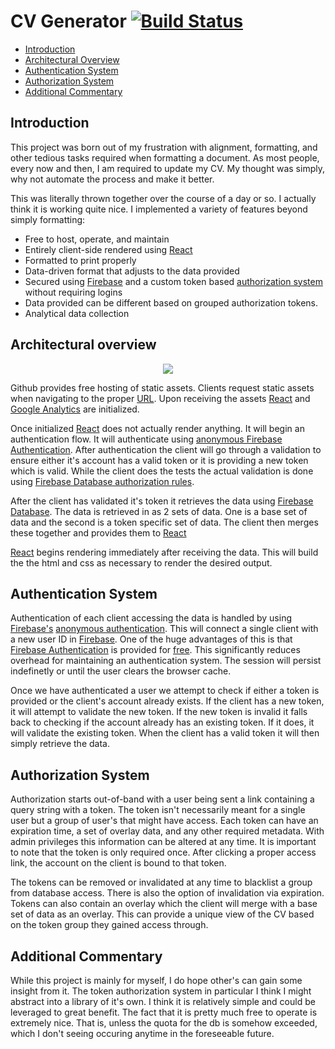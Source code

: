 # CV Generator [![Build Status](https://travis-ci.org/Goblinlordx/cv-gen.svg?branch=master)](https://travis-ci.org/Goblinlordx/cv-gen)

 - [Introduction](#intro)
 - [Architectural Overview](#architecture)
 - [Authentication System](#authen)
 - [Authorization System](#authorize)
 - [Additional Commentary](#additional)


## <a name="intro"></a>Introduction

This project was born out of my frustration with alignment, formatting, and other tedious tasks required when formatting a document. As most people, every now and then, I am required to update my CV.  My thought was simply, why not automate the process and make it better.  

This was literally thrown together over the course of a day or so.  I actually think it is working quite nice. I implemented a variety of features beyond simply formatting:

* Free to host, operate, and maintain
* Entirely client-side rendered using [React][2]
* Formatted to print properly
* Data-driven format that adjusts to the data provided
* Secured using [Firebase][5] and a custom token based [authorization system](#authorize) without requiring logins
* Data provided can be different based on grouped authorization tokens.
* Analytical data collection


## <a name="architecture"></a>Architectural overview
<div align=center>
<img src="https://raw.githubusercontent.com/Goblinlordx/cv-gen/master/assets/Architecture.png"/>
</div>

Github provides free hosting of static assets.  Clients request static assets when navigating to the proper [URL][1].  Upon receiving the assets [React][2] and [Google Analytics][3] are initialized.

Once initialized [React][2] does not actually render anything.  It will begin an authentication flow.  It will authenticate using [anonymous Firebase Authentication][4].  After authentication the client will go through a validation to ensure either it's account has a valid token or it is providing a new token which is valid.  While the client does the tests the actual validation is done using [Firebase Database authorization rules][6].

After the client has validated it's token it retrieves the data using [Firebase Database][8].  The data is retrieved in as 2 sets of data.  One is a base set of data and the second is a token specific set of data.  The client then merges these together and provides them to [React][2]

[React][2] begins rendering immediately after receiving the data.  This will build the the html and css as necessary to render the desired output.

## <a name="authen"></a>Authentication System

Authentication of each client accessing the data is handled by using [Firebase's][5] [anonymous authentication][4].  This will connect a single client with a new user ID in [Firebase][5].  One of the huge advantages of this is that [Firebase Authentication][7] is provided for [free][9].  This significantly reduces overhead for maintaining an authentication system.  The session will persist indefinetly or until the user clears the browser cache.

Once we have authenticated a user we attempt to check if either a token is provided or the client's account already exists.  If the client has a new token, it will attempt to validate the new token.  If the new token is invalid it falls back to checking if the account already has an existing token.  If it does, it will validate the existing token.  When the client has a valid token it will then simply retrieve the data.

## <a name="authorize"></a>Authorization System

Authorization starts out-of-band with a user being sent a link containing a query string with a token.  The token isn't necessarily meant for a single user but a group of user's that might have access. Each token can have an expiration time, a set of overlay data, and any other required metadata. With admin privileges this information can be altered at any time. It is important to note that the token is only required once.  After clicking a proper access link, the account on the client is bound to that token.

The tokens can be removed or invalidated at any time to blacklist a group from database access.  There is also the option of invalidation via expiration.  Tokens can also contain an overlay which the client will merge with a base set of data as an overlay.  This can provide a unique view of the CV based on the token group they gained access through.

## <a name="additional"></a>Additional Commentary

While this project is mainly for myself, I do hope other's can gain some insight from it.  The token authorization system in particular I think I might abstract into a library of it's own.  I think it is relatively simple and could be leveraged to great benefit.  The fact that it is pretty much free to operate is extremely nice. That is, unless the quota for the db is somehow exceeded, which I don't seeing occuring anytime in the foreseeable future.



[1]: https://goblinlordx.github.io/cv-gen
[2]: https://facebook.github.io/react/
[3]: https://www.google.com/analytics/
[4]: https://firebase.google.com/docs/auth/web/anonymous-auth
[5]: https://firebase.google.com/
[6]: https://firebase.google.com/docs/database/security/
[7]: https://firebase.google.com/docs/auth/
[8]: https://firebase.google.com/docs/database/
[9]: https://firebase.google.com/pricing/